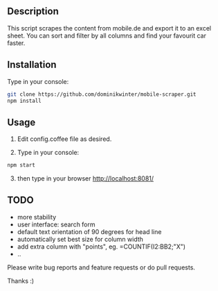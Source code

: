 ## Description

This script scrapes the content from mobile.de and export it to an excel sheet. You can sort and filter by all columns and find your favourit car faster.

## Installation

Type in your console:

```bash
git clone https://github.com/dominikwinter/mobile-scraper.git
npm install
```

## Usage

1. Edit config.coffee file as desired.

2. Type in your console:

```bash
npm start
```

3. then type in your browser <http://localhost:8081/>

## TODO

- more stability
- user interface: search form
- default text orientation of 90 degrees for head line
- automatically set best size for column width
- add extra column with "points", eg. =COUNTIF(I2:BB2;"X")
- ..

Please write bug reports and feature requests or do pull requests.

Thanks :)
